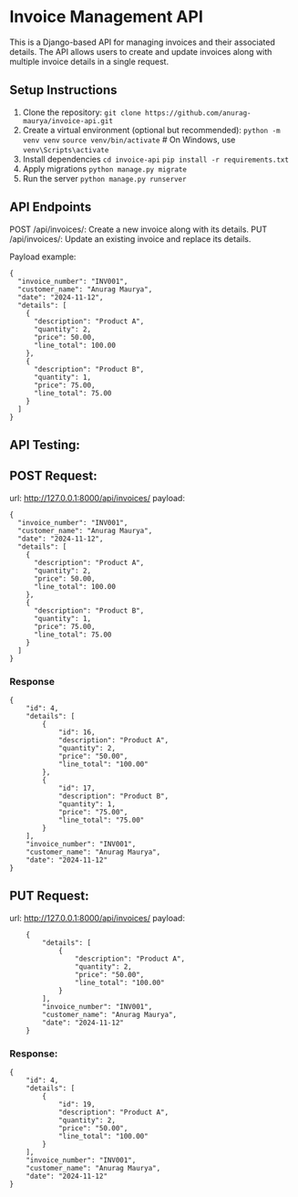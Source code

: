# Invoice Management API

This is a Django-based API for managing invoices and their associated details. The API allows users to create and update invoices along with multiple invoice details in a single request.

## Setup Instructions

1. Clone the repository:
   `git clone https://github.com/anurag-maurya/invoice-api.git`
2. Create a virtual environment (optional but recommended):
   `python -m venv venv`
   `source venv/bin/activate`   # On Windows, use `venv\Scripts\activate`
3. Install dependencies
   `cd invoice-api`
   `pip install -r requirements.txt`
4. Apply migrations
   `python manage.py migrate`
5. Run the server
   `python manage.py runserver`

## API Endpoints
POST /api/invoices/: Create a new invoice along with its details.
PUT /api/invoices/: Update an existing invoice and replace its details.

Payload example:
```
{
  "invoice_number": "INV001",
  "customer_name": "Anurag Maurya",
  "date": "2024-11-12",
  "details": [
    {
      "description": "Product A",
      "quantity": 2,
      "price": 50.00,
      "line_total": 100.00
    },
    {
      "description": "Product B",
      "quantity": 1,
      "price": 75.00,
      "line_total": 75.00
    }
  ]
}
```


## API Testing:

## POST Request:
url: http://127.0.0.1:8000/api/invoices/
payload: 
```
{
  "invoice_number": "INV001",
  "customer_name": "Anurag Maurya",
  "date": "2024-11-12",
  "details": [
    {
      "description": "Product A",
      "quantity": 2,
      "price": 50.00,
      "line_total": 100.00
    },
    {
      "description": "Product B",
      "quantity": 1,
      "price": 75.00,
      "line_total": 75.00
    }
  ]
}
```

### Response
```
{
    "id": 4,
    "details": [
        {
            "id": 16,
            "description": "Product A",
            "quantity": 2,
            "price": "50.00",
            "line_total": "100.00"
        },
        {
            "id": 17,
            "description": "Product B",
            "quantity": 1,
            "price": "75.00",
            "line_total": "75.00"
        }
    ],
    "invoice_number": "INV001",
    "customer_name": "Anurag Maurya",
    "date": "2024-11-12"
}
```

## PUT Request:
url: http://127.0.0.1:8000/api/invoices/
payload:
```
    {
        "details": [
            {
                "description": "Product A",
                "quantity": 2,
                "price": "50.00",
                "line_total": "100.00"
            }
        ],
        "invoice_number": "INV001",
        "customer_name": "Anurag Maurya",
        "date": "2024-11-12"
    }
```

### Response:
```
{
    "id": 4,
    "details": [
        {
            "id": 19,
            "description": "Product A",
            "quantity": 2,
            "price": "50.00",
            "line_total": "100.00"
        }
    ],
    "invoice_number": "INV001",
    "customer_name": "Anurag Maurya",
    "date": "2024-11-12"
}
```
